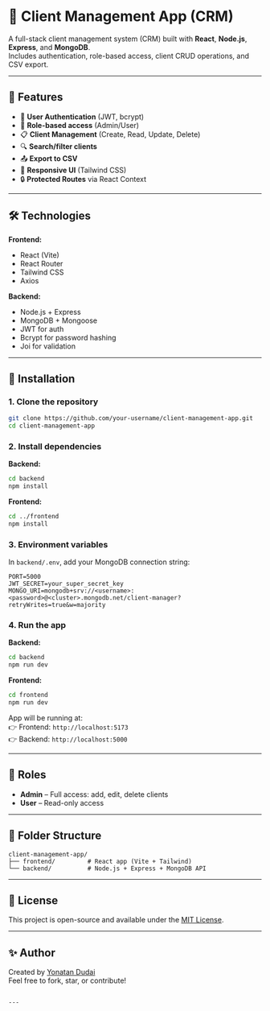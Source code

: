 # 🧾 Client Management App (CRM)

A full-stack client management system (CRM) built with **React**, **Node.js**, **Express**, and **MongoDB**.  
Includes authentication, role-based access, client CRUD operations, and CSV export.

---

## 🚀 Features

- 🔐 **User Authentication** (JWT, bcrypt)
- 👥 **Role-based access** (Admin/User)
- 📋 **Client Management** (Create, Read, Update, Delete)
- 🔍 **Search/filter clients**
- 📤 **Export to CSV**
- 🎨 **Responsive UI** (Tailwind CSS)
- 🔒 **Protected Routes** via React Context

---

## 🛠️ Technologies

**Frontend:**
- React (Vite)
- React Router
- Tailwind CSS
- Axios

**Backend:**
- Node.js + Express
- MongoDB + Mongoose
- JWT for auth
- Bcrypt for password hashing
- Joi for validation

---

## 🔧 Installation

### 1. Clone the repository

```bash
git clone https://github.com/your-username/client-management-app.git
cd client-management-app
```

### 2. Install dependencies

**Backend:**

```bash
cd backend
npm install
```

**Frontend:**

```bash
cd ../frontend
npm install
```

### 3. Environment variables

In `backend/.env`, add your MongoDB connection string:

```env
PORT=5000
JWT_SECRET=your_super_secret_key
MONGO_URI=mongodb+srv://<username>:<password>@<cluster>.mongodb.net/client-manager?retryWrites=true&w=majority
```

### 4. Run the app

**Backend:**

```bash
cd backend
npm run dev
```

**Frontend:**

```bash
cd frontend
npm run dev
```

App will be running at:  
👉 Frontend: `http://localhost:5173`  
👉 Backend: `http://localhost:5000`

---

## 👤 Roles

- **Admin** – Full access: add, edit, delete clients
- **User** – Read-only access

---

## 📂 Folder Structure

```
client-management-app/
├── frontend/         # React app (Vite + Tailwind)
└── backend/          # Node.js + Express + MongoDB API
```

---

## 📄 License

This project is open-source and available under the [MIT License](LICENSE).

---

## ✨ Author

Created by [Yonatan Dudai](https://github.com/yonatandudai)  
Feel free to fork, star, or contribute!
```

---

